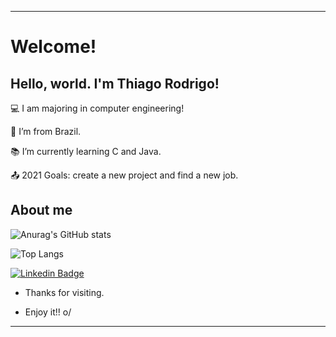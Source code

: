 ----------------------------------------------------------------------------

# Welcome!

 

## Hello, world. I'm Thiago Rodrigo!

 

:computer: I am majoring in computer engineering!

:house_with_garden: I’m from Brazil.

:books: I’m currently learning C and Java.

:outbox_tray: 2021 Goals: create a new project and find a new job.

 

## About me

![Anurag's GitHub stats](https://github-readme-stats.vercel.app/api?username=RodSalg&theme=onedark&show_icons=true)

![Top Langs](https://github-readme-stats.vercel.app/api/top-langs/?username=RodSalg&theme=tokyonight)




   [![Linkedin Badge](https://img.shields.io/badge/-LinkedIn-blue?style=flat-square&logo=Linkedin&logoColor=white&link=https://www.linkedin.com/in/thiago-rodrigo-649820218/)](https://www.linkedin.com/in/thiago-rodrigo-649820218/)



- Thanks for visiting.

- Enjoy it!! o/

----------------------------------------------------------------------------------
